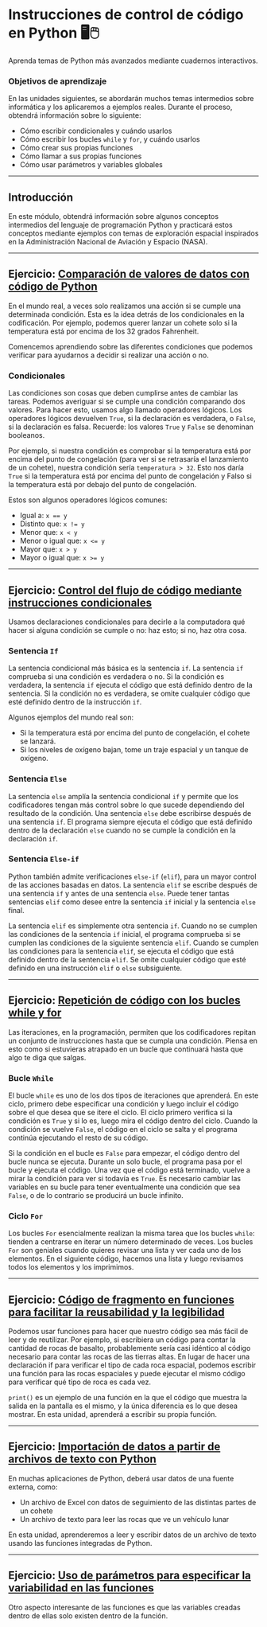 # Instrucciones de control de código en Python 🖥️🖱️

Aprenda temas de Python más avanzados mediante cuadernos interactivos.

### Objetivos de aprendizaje

En las unidades siguientes, se abordarán muchos temas intermedios sobre informática y los aplicaremos a ejemplos reales. Durante el proceso, obtendrá información sobre lo siguiente:

* Cómo escribir condicionales y cuándo usarlos
* Cómo escribir los bucles `while` y `for`, y cuándo usarlos
* Cómo crear sus propias funciones
* Cómo llamar a sus propias funciones
* Cómo usar parámetros y variables globales

<hr/>

## Introducción

En este módulo, obtendrá información sobre algunos conceptos intermedios del lenguaje de programación Python y practicará estos conceptos mediante ejemplos con temas de exploración espacial inspirados en la Administración Nacional de Aviación y Espacio (NASA).

<hr/>

## Ejercicio: [Comparación de valores de datos con código de Python](/2-conditions.ipynb)

En el mundo real, a veces solo realizamos una acción si se cumple una determinada condición. Esta es la idea detrás de los condicionales en la codificación. Por ejemplo, podemos querer lanzar un cohete solo si la temperatura está por encima de los 32 grados Fahrenheit.

Comencemos aprendiendo sobre las diferentes condiciones que podemos verificar para ayudarnos a decidir si realizar una acción o no.

### Condicionales

Las condiciones son cosas que deben cumplirse antes de cambiar las tareas. Podemos averiguar si se cumple una condición comparando dos valores. Para hacer esto, usamos algo llamado operadores lógicos. Los operadores lógicos devuelven `True`, si la declaración es verdadera, o `False`, si la declaración es falsa. Recuerde: los valores `True` y `False` se denominan booleanos.

Por ejemplo, si nuestra condición es comprobar si la temperatura está por encima del punto de congelación (para ver si se retrasaría el lanzamiento de un cohete), nuestra condición sería `temperatura > 32`. Esto nos daría `True` si la temperatura está por encima del punto de congelación y Falso si la temperatura está por debajo del punto de congelación.

Estos son algunos operadores lógicos comunes:

* Igual a: `x == y`
* Distinto que: `x != y`
* Menor que: `x < y`
* Menor o igual que: `x <= y`
* Mayor que: `x > y`
* Mayor o igual que: `x >= y`

<hr/>

## Ejercicio: [Control del flujo de código mediante instrucciones condicionales](/3-if-statements.ipynb)

Usamos declaraciones condicionales para decirle a la computadora qué hacer si alguna condición se cumple o no: haz esto; si no, haz otra cosa.

### Sentencia `If`

La sentencia condicional más básica es la sentencia `if`. La sentencia `if` comprueba si una condición es verdadera o no. Si la condición es verdadera, la sentencia `if` ejecuta el código que está definido dentro de la sentencia. Si la condición no es verdadera, se omite cualquier código que esté definido dentro de la instrucción `if`.

Algunos ejemplos del mundo real son:

* Si la temperatura está por encima del punto de congelación, el cohete se lanzará.
* Si los niveles de oxígeno bajan, tome un traje espacial y un tanque de oxígeno.

### Sentencia `Else`

La sentencia `else` amplía la sentencia condicional `if` y permite que los codificadores tengan más control sobre lo que sucede dependiendo del resultado de la condición. Una sentencia `else` debe escribirse después de una sentencia `if`. El programa siempre ejecuta el código que está definido dentro de la declaración `else` cuando no se cumple la condición en la declaración `if`.

### Sentencia `Else-if`

Python también admite verificaciones `else-if` (`elif`), para un mayor control de las acciones basadas en datos. La sentencia `elif` se escribe después de una sentencia `if` y antes de una sentencia `else`. Puede tener tantas sentencias `elif` como desee entre la sentencia `if` inicial y la sentencia `else` final.

La sentencia `elif` es simplemente otra sentencia `if`. Cuando no se cumplen las condiciones de la sentencia `if` inicial, el programa comprueba si se cumplen las condiciones de la siguiente sentencia `elif`. Cuando se cumplen las condiciones para la sentencia `elif`, se ejecuta el código que está definido dentro de la sentencia `elif`. Se omite cualquier código que esté definido en una instrucción `elif` o `else` subsiguiente.

<hr/>

## Ejercicio: [Repetición de código con los bucles while y for](/4-iterations.ipynb)

Las iteraciones, en la programación, permiten que los codificadores repitan un conjunto de instrucciones hasta que se cumpla una condición. Piensa en esto como si estuvieras atrapado en un bucle que continuará hasta que algo te diga que salgas.

### Bucle `While`

El bucle `while` es uno de los dos tipos de iteraciones que aprenderá. En este ciclo, primero debe especificar una condición y luego incluir el código sobre el que desea que se itere el ciclo. El ciclo primero verifica si la condición es `True` y si lo es, luego mira el código dentro del ciclo. Cuando la condición se vuelve `False`, el código en el ciclo se salta y el programa continúa ejecutando el resto de su código.

Si la condición en el bucle es `False` para empezar, el código dentro del bucle nunca se ejecuta. Durante un solo bucle, el programa pasa por el bucle y ejecuta el código. Una vez que el código está terminado, vuelve a mirar la condición para ver si todavía es `True`. Es necesario cambiar las variables en su bucle para tener eventualmente una condición que sea `False`, o de lo contrario se producirá un bucle infinito.

### Ciclo `For`

Los bucles `For` esencialmente realizan la misma tarea que los bucles `while`: tienden a centrarse en iterar un número determinado de veces. Los bucles `For` son geniales cuando quieres revisar una lista y ver cada uno de los elementos. En el siguiente código, hacemos una lista y luego revisamos todos los elementos y los imprimimos.

<hr/>

## Ejercicio: [Código de fragmento en funciones para facilitar la reusabilidad y la legibilidad](/5-functions.ipynb)

Podemos usar funciones para hacer que nuestro código sea más fácil de leer y de reutilizar. Por ejemplo, si escribiera un código para contar la cantidad de rocas de basalto, probablemente sería casi idéntico al código necesario para contar las rocas de las tierras altas. En lugar de hacer una declaración if para verificar el tipo de cada roca espacial, podemos escribir una función para las rocas espaciales y puede ejecutar el mismo código para verificar qué tipo de roca es cada vez.

`print()` es un ejemplo de una función en la que el código que muestra la salida en la pantalla es el mismo, y la única diferencia es lo que desea mostrar. En esta unidad, aprenderá a escribir su propia función.

<hr/>

## Ejercicio: [Importación de datos a partir de archivos de texto con Python](/6-read-text-file.ipynb)

En muchas aplicaciones de Python, deberá usar datos de una fuente externa, como:

* Un archivo de Excel con datos de seguimiento de las distintas partes de un cohete
* Un archivo de texto para leer las rocas que ve un vehículo lunar

En esta unidad, aprenderemos a leer y escribir datos de un archivo de texto usando las funciones integradas de Python.

<hr/>

## Ejercicio: [Uso de parámetros para especificar la variabilidad en las funciones](/7-parameters.ipynb)

Otro aspecto interesante de las funciones es que las variables creadas dentro de ellas solo existen dentro de la función.